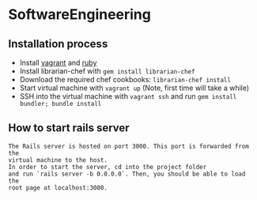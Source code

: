 # SoftwareEngineering

## Installation process
* Install [vagrant](https://www.vagrantup.com/downloads.html) and [ruby](https://www.ruby-lang.org/en/documentation/installation/)
* Install librarian-chef with `gem install librarian-chef`
* Download the required chef cookbooks: `librarian-chef install`
* Start virtual machine with `vagrant up` (Note, first time will take a while)
* SSH into the virtual machine with `vagrant ssh` and run `gem install bundler;
    bundle install`

## How to start rails server
    The Rails server is hosted on port 3000. This port is forwarded from the
    virtual machine to the host.
    In order to start the server, cd into the project folder
    and run `rails server -b 0.0.0.0`. Then, you should be able to load the
    root page at localhost:3000.


